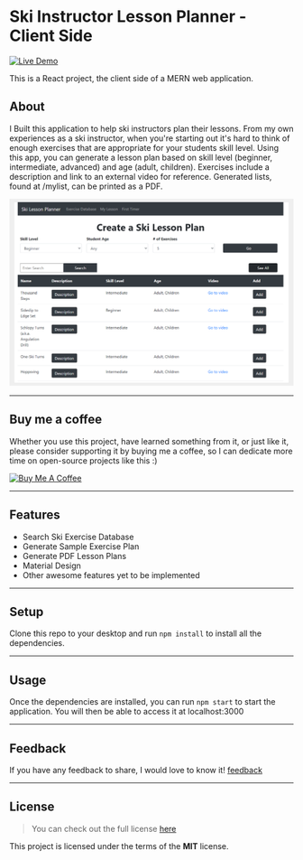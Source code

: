 Ski Instructor Lesson Planner - Client Side
============
[![Live Demo](https://img.shields.io/badge/demo-online-green.svg)](https://www.skilessonplanner.com/)

This is a React project, the client side of a MERN web application. 

## About

I Built this application to help ski instructors plan their lessons. From my own experiences as a ski instructor, when you're starting out it's hard to think of enough exercises that are appropriate for your students skill level. Using this app, you can generate a lesson plan based on skill level (beginner, intermediate, advanced) and age (adult, children). Exercises include a description and link to an external video for reference. Generated lists, found at /mylist, can be printed as a PDF. 

![Chat Preview](./SkiLessonPlannerScreenShot.png)

---
## Buy me a coffee

Whether you use this project, have learned something from it, or just like it, please consider supporting it by buying me a coffee, so I can dedicate more time on open-source projects like this :)

<a href="https://www.buymeacoffee.com/lianne" target="_blank"><img src="https://www.buymeacoffee.com/assets/img/custom_images/orange_img.png" alt="Buy Me A Coffee" style="height: auto !important;width: auto !important;" ></a>

---

## Features
- Search Ski Exercise Database
- Generate Sample Exercise Plan
- Generate PDF Lesson Plans
- Material Design
- Other awesome features yet to be implemented

---

## Setup
Clone this repo to your desktop and run `npm install` to install all the dependencies.

---

## Usage
Once the dependencies are installed, you can run  `npm start` to start the application. You will then be able to access it at localhost:3000

---
## Feedback
If you have any feedback to share, I would love to know it!
[feedback](https://github.com/liannedls/feedback/issues/new) 

---

## License
>You can check out the full license [here](https://github.com/liannedls/ski_app_client/blob/master/LICENSE)

This project is licensed under the terms of the **MIT** license.

